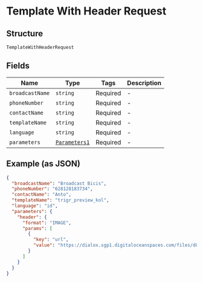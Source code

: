 
# Template With Header Request

## Structure

`TemplateWithHeaderRequest`

## Fields

| Name | Type | Tags | Description |
|  --- | --- | --- | --- |
| `broadcastName` | `string` | Required | - |
| `phoneNumber` | `string` | Required | - |
| `contactName` | `string` | Required | - |
| `templateName` | `string` | Required | - |
| `language` | `string` | Required | - |
| `parameters` | [`Parameters1`](../../doc/models/parameters-1.md) | Required | - |

## Example (as JSON)

```json
{
  "broadcastName": "Broadcast Bicis",
  "phoneNumber": "628128183734",
  "contactName": "Anto",
  "templateName": "trigr_preview_kol",
  "language": "id",
  "parameters": {
    "header": {
      "format": "IMAGE",
      "params": [
        {
          "key": "url",
          "value": "https://dialox.sgp1.digitaloceanspaces.com/files/d8613aae-2d80-4c7a-9c00-44897b9d4bec/image_2023_03_06T07_42_20_130Z.png"
        }
      ]
    }
  }
}
```

